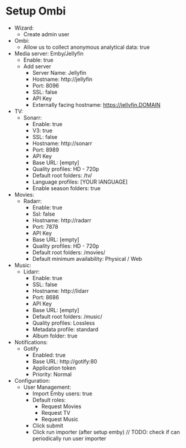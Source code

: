 # Setup Ombi
- Wizard:
  - Create admin user
- Ombi:
  - Allow us to collect anonymous analytical data: true
- Media server: Emby/Jellyfin
  - Enable: true
  - Add server
    - Server Name: Jellyfin
    - Hostname: http://jellyfin
    - Port: 8096
    - SSL: false
    - API Key
    - Externally facing hostname: https://jellyfin.DOMAIN
- TV:
  - Sonarr:
    - Enable: true
    - V3: true
    - SSL: false
    - Hostname: http://sonarr
    - Port: 8989
    - API Key
    - Base URL: [empty]
    - Quality profiles: HD - 720p
    - Default root folders: /tv/
    - Language profiles: [YOUR lANGUAGE]
    - Enable season folders: true
- Movies:
  - Radarr:
    - Enable: true
    - Ssl: false
    - Hostname: http://radarr
    - Port: 7878
    - API Key
    - Base URL: [empty]
    - Quality profiles: HD - 720p
    - Default root folders: /movies/
    - Default minimum availability: Physical / Web
- Music:
  - Lidarr:
    - Enable: true
    - SSL: false
    - Hostname: http://lidarr
    - Port: 8686
    - API Key
    - Base URL: [empty]
    - Default root folders: /music/
    - Quality profiles: Lossless
    - Metadata profile: standard
    - Album folder: true
- Notifications:
  - Gotify
    - Enabled: true
    - Base URL: http://gotify:80
    - Application token
    - Priority: Normal
- Configuration:
  - User Management:
    - Import Emby users: true
    - Default roles:
        - Request Movies
        - Request TV
        - Request Music
    - Click submit
    - Click run importer (after setup emby)  // TODO: check if can periodically run user importer
